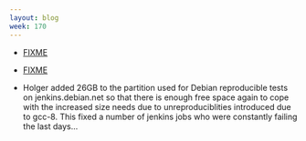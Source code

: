 ```yaml
---
layout: blog
week: 170
---
```


* [FIXME](http://www.netbsd.org/releases/formal-8/NetBSD-8.0.html)

* [FIXME](https://www.gnu.org/software/guix/blog/2018/multi-dimensional-transactions-and-rollbacks-oh-my/)

* Holger added 26GB to the partition used for Debian reproducible tests on jenkins.debian.net so that there is enough free space again to cope with the increased size needs due to unreproduciblities introduced due to gcc-8. This fixed a number of jenkins jobs who were constantly failing the last days...
